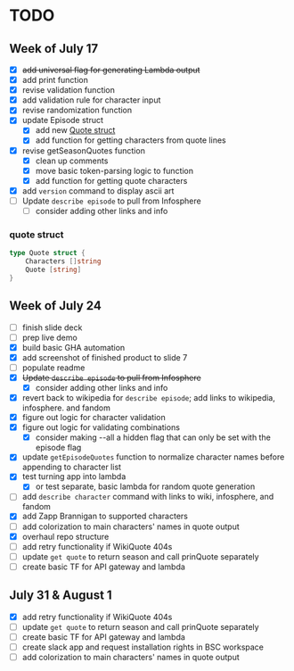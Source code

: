 # TODO

## Week of July 17

- [x] ~~add universal flag for generating Lambda output~~
- [x] add print function
- [x] revise validation function
- [x] add validation rule for character input
- [x] revise randomization function
- [x] update Episode struct
  - [x] add new [Quote struct](#quote-struct)
  - [x] add function for getting characters from quote lines
- [x] revise getSeasonQuotes function
  - [x] clean up comments
  - [x] move basic token-parsing logic to function
  - [x] add function for getting quote characters
- [x] add `version` command to display ascii art
- [ ] Update `describe episode` to pull from Infosphere
  - [ ] consider adding other links and info

### quote struct

```go
type Quote struct {
    Characters []string
    Quote [string]
}
```

## Week of July 24

- [ ] finish slide deck
- [ ] prep live demo
- [x] build basic GHA automation
- [x] add screenshot of finished product to slide 7
- [ ] populate readme
- [x] ~~Update `describe episode` to pull from Infosphere~~
  - [x] consider adding other links and info
- [x] revert back to wikipedia for `describe episode`; add links to wikipedia, infosphere. and fandom
- [x] figure out logic for character validation
- [x] figure out logic for validating combinations
  - [x] consider making --all a hidden flag that can only be set with the episode flag
- [x] update `getEpisodeQuotes` function to normalize character names before appending to character list
- [x] test turning app into lambda
  - [x] or test separate, basic lambda for random quote generation
- [ ] add `describe character` command with links to wiki, infosphere, and fandom
- [x] add Zapp Brannigan to supported characters
- [ ] add colorization to main characters' names in quote output
- [x] overhaul repo structure
- [ ] add retry functionality if WikiQuote 404s
- [ ] update `get quote` to return season and call prinQuote separately
- [ ] create basic TF for API gateway and lambda

## July 31 & August 1

- [x] add retry functionality if WikiQuote 404s
- [ ] update `get quote` to return season and call prinQuote separately
- [ ] create basic TF for API gateway and lambda
- [ ] create slack app and request installation rights in BSC workspace
- [ ] add colorization to main characters' names in quote output
